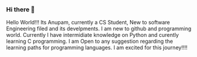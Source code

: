 ### Hi there 👋

<!--
**Anupam00/Anupam00** is a ✨ _special_ ✨ repository because its `README.md` (this file) appears on your GitHub profile.

Here are some ideas to get you started:

- 🔭 I’m currently working on ...
- 🌱 I’m currently learning ...
- 👯 I’m looking to collaborate on ...
- 🤔 I’m looking for help with ...
- 💬 Ask me about ...
- 📫 How to reach me: ...
- 😄 Pronouns: ...
- ⚡ Fun fact: ...
-->
Hello World!!! Its Anupam, currently a CS Student, New to software Engineering filed and its develpments. I am new to github and programming world. Currently I have intermidiate knowledge on Python and curently learning C programming. I am Open to any suggestion regarding the learning paths for programming languages. I am excited for this journey!!!!
